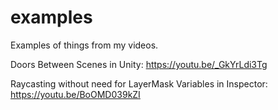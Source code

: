 # examples
Examples of things from my videos.

Doors Between Scenes in Unity: https://youtu.be/_GkYrLdi3Tg

Raycasting without need for LayerMask Variables in Inspector: https://youtu.be/BoOMD039kZI
